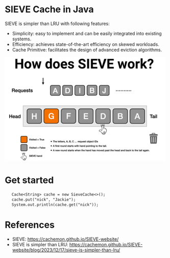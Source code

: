 SIEVE Cache in Java
===================

SIEVE is simpler than LRU with following features:

* Simplicity: easy to implement and can be easily integrated into existing systems.
* Efficiency: achieves state-of-the-art efficiency on skewed workloads.
* Cache Primitive: facilitates the design of advanced eviction algorithms.

![How it works](how-it-works.png)

# Get started

```
   Cache<String> cache = new SieveCache<>();
   cache.put("nick", "Jackie");
   System.out.println(cache.get("nick"));
```

# References
        
* SIEVE: https://cachemon.github.io/SIEVE-website/
* SIEVE is simpler than LRU: https://cachemon.github.io/SIEVE-website/blog/2023/12/17/sieve-is-simpler-than-lru/
